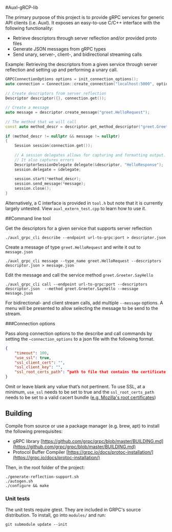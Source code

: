 #Auxl-gRCP-lib

The primary purpose of this project is to provide gRPC services for generic API clients (i.e. Auxl). It exposes an easy-to-use C/C++ interface with the following functionality: 

- Retrieve descriptors through server reflection and/or provided proto files
- Generate JSON messages from gRPC types
- Send unary, server-, client-, and bidirectional streaming calls

Example: Retrieving the descriptors from a given service through server reflection and setting up and performing a unary call.

```c++
GRPCConnectionOptions options = init_connection_options();
auto connection = Connection::create_connection("localhost:5000", options);
    
// Create descriptors from server reflection
Descriptor descriptor({}, connection.get());
    
// Create a message
auto message = descriptor.create_message("greet.HelloRequest");
    
// The method that we will call
const auto method_descr = descriptor.get_method_descriptor("greet.Greeter.SayHello");
    
if (method_descr != nullptr && message != nullptr)
{
    Session session(connection.get());
    
    // A session delegates allows for capturing and formatting output.
    // It also captures errors
    DescriptorSessionDelegate delegate(&descriptor, "HelloResponse");
    session.delegate = &delegate;
    
    session.start(*method_descr);
    session.send_message(*message);
    session.close();
}
```

Alternatively, a C interface is provided in `tool.h` but note that it is currently largely untested. View `auxl_extern_test.cpp` to learn how to use it.

##Command line tool

Get the descriptors for a given service that supports server reflection

    ./auxl_grpc_cli describe --endpoint url-to-grpc:port > descriptor.json

Create a message of type `greet.HelloRequest` and write it out to `message.json`

    ./auxl_grpc_cli message --type_name greet.HelloRequest --descriptors descriptor.json > message.json

Edit the message and call the service method `greet.Greeter.SayHello`

    ./auxl_grpc_cli call --endpoint url-to-grpc:port --descriptors descriptor.json  --method greet.Greeter.SayHello --message message.json

For bidirectional- and client stream calls, add multiple `--message` options. A menu will be presented to allow selecting the message to be send to the stream.


###Connection options

Pass along connection options to the describe and call commands by setting the `—connection_options` to a json file with the following format.
```json
{
    "timeout": 100,
    "use_ssl": true,
    "ssl_client_cert": "",
    "ssl_client_key": "",
    "ssl_root_certs_path": “path to file that contains the certificate authorities“
}
```
Omit or leave blank any value that’s not pertinent. To use SSL, at a minimum, `use_ssl` needs to be set to true and the `ssl_root_certs_path` needs to be set to a valid cacert bundle ([e.g. Mozilla's root certificates](https://github.com/gisle/mozilla-ca/blob/master/lib/Mozilla/CA/cacert.pem))


## Building

Compile from source or use a package manager (e.g. brew, apt) to install the following prerequisites:

- gRPC library [https://github.com/grpc/grpc/blob/master/BUILDING.md](https://github.com/grpc/grpc/blob/master/BUILDING.md)
- Protocol Buffer Compiler [https://grpc.io/docs/protoc-installation/](https://grpc.io/docs/protoc-installation/)

Then, in the root folder of the project:

    ./generate-reflection-support.sh
    ./autogen.sh
    ./configure && make


### Unit tests

The unit tests require gtest. They are included in GRPC's source distribution. To install, go into `modules/` and run: 

    git submodule update --init


